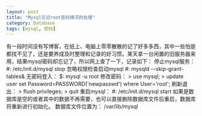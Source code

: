 ```yaml
---
layout: post
title: "Mysql忘记root密码情况的处理"
category: Database
tags: [mysql, 密码]
---
```

有一段时间没有写博客，在纸上、电脑上零零散散的记了好多多西，其中一些怕是都找不见了，还是要养成及时整理和记录的好习惯。某天拿一台闲置的旧服务器来用，结果mysql密码却忘记了，所以网上查了一下，记录如下：
停止mysql服务：
	#: /etc/init.d/mysql stop 
忽略权限检查启动mysql
	#: mysqld --skip-grant-tables&
无密码登入：
	$: mysql -u root
修改密码：
	> use mysql;
	> update user set Password=PASSWORD('newpasswd') where User='root';
刷新退出：
	> flush privileges;
	> quit
重启mysql：
	#: /etc/init.d/mysql start
如果是数据库是空的或者其中的数据不再需要，也可以直接删除数据库文件后重启，数据库将重新进行初始化。
数据库文件位置为： /var/lib/mysql
